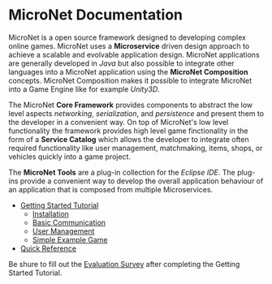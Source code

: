 # MicroNet Documentation

MicroNet is a open source framework designed to developing complex online games. MicroNet uses a **Microservice** driven design approach to achieve a scalable and evolvable application design. MicroNet applications are generally developed in *Java* but also possible to integrate other languages into a MicroNet application using the **MicroNet Composition** concepts. MicroNet Composition makes it possible to integrate MicroNet into a Game Engine like for example *Unity3D*.

The MicroNet **Core Framework** provides components to abstract the low level aspects *networking*, *serialization*, and *persistence* and present them to the developer in a convenient way. On top of MicroNet's low level functionality the framework provides high level game finctionality in the form of a **Service Catalog** which allows the developer to integrate often required functionality like user management, matchmaking, items, shops, or vehicles quickly into a game project. 

The **MicroNet Tools** are a plug-in collection for the *Eclipse IDE*. The plug-ins provide a convenient way to develop the overall application behaviour of an application that is composed from multiple Microservices.

- [Getting Started Tutorial](gettingstarted/index.md)
  - [Installation](gettingstarted/index.md)
  - [Basic Communication](communicationtutorial/index.md)
  - [User Management](usermanagement/index.md)
  - [Simple Example Game](tutorial/index.md)
- [Quick Reference](quickreference/index.md)

Be shure to fill out the [Evaluation Survey](https://docs.google.com/forms/d/e/1FAIpQLSc2mOMse_nsa6kJSQsRMN-ph_sUb4EDws9loc530sVPcMOOsg/viewform?usp=sf_link) after completing the Getting Started Tutorial.
